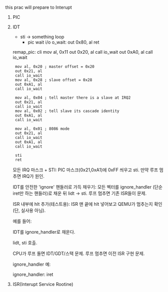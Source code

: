this prac will prepare to Interupt

1. PIC
2. IDT
    - sti -> something loop
        - pic wait i/o 
        o_wait:
    out 0x80, al
    ret

    remap_pic:
        cli
        mov al, 0x11
        out 0x20, al
        call io_wait
        out 0xA0, al
        call io_wait

        mov al, 0x20 ; master offset = 0x20
        out 0x21, al
        call io_wait
        mov al, 0x28 ; slave offset = 0x28
        out 0xA1, al
        call io_wait

        mov al, 0x04 ; tell master there is a slave at IRQ2
        out 0x21, al
        call io_wait
        mov al, 0x02 ; tell slave its cascade identity
        out 0xA1, al
        call io_wait

        mov al, 0x01 ; 8086 mode
        out 0x21, al
        call io_wait
        out 0xA1, al
        call io_wait

        sti
        ret
    모든 IRQ 마스크 + STI: PIC 마스크(0x21,0xA1)에 0xFF 씌우고 sti. 만약 루프 멈추면 IRQ가 원인.

    IDT를 안전한 'ignore' 핸들러로 가득 채우기: 모든 벡터를 ignore_handler (단순 iret만 하는 핸들러)로 채운 뒤 lidt → sti. 루프 멈추면 기존 ISR들이 문제.

    ISR 내부에 hlt 추가(테스트용): ISR 맨 끝에 hlt 넣어보고 QEMU가 멈추는지 확인(단, 실사용 아님).

    예를 들어:

    IDT를 ignore_handler로 채운다.

    lidt, sti 호출.

    CPU가 루프 돌면 IDT/GDT/스택 문제. 루프 멈추면 이전 ISR 구현 문제.

    ignore_handler 예:

    ignore_handler:
        iret

3. ISR(Interupt Service Rootine)


